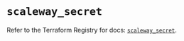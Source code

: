 # `scaleway_secret`

Refer to the Terraform Registry for docs: [`scaleway_secret`](https://registry.terraform.io/providers/scaleway/scaleway/2.53.0/docs/resources/secret).
